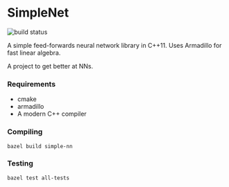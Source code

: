 # SimpleNet

![build status](https://circleci.com/gh/rosshemsley/simple-nn.png?style=shield)

A simple feed-forwards neural network library in C++11. Uses Armadillo for fast  linear algebra.

A project to get better at NNs.

### Requirements

- cmake
- armadillo
- A modern C++ compiler

### Compiling

`bazel build simple-nn`

### Testing

`bazel test all-tests`
